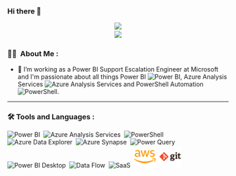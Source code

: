 
### Hi there 👋

<!--
**zackhard/zackhard** is a ✨ _special_ ✨ repository because its `README.md` (this file) appears on your GitHub profile.

Here are some ideas to get you started:

- 🔭 I’m currently working on ...
- 🌱 I’m currently learning ...
- 👯 I’m looking to collaborate on ...
- 🤔 I’m looking for help with ...
- 💬 Ask me about ...
- 📫 How to reach me: ...
- 😄 Pronouns: ...
- ⚡ Fun fact: ...
-->

<div id="header" align="center">
  <img src="https://media.giphy.com/media/M9gbBd9nbDrOTu1Mqx/giphy.gif" width="100"/>
</div>


<div id="header" align="center">
  <img src="https://static.wixstatic.com/media/1a1140_6078a0cb8c534e11960700ae86aa872b~mv2.gif" width="400"/>
</div>

### :man_technologist: &nbsp;About Me :
- :telescope: I’m working as a Power BI Support Escalation Engineer at Microsoft and I'm passionate about all things Power BI <img src="https://github.com/microsoft/PowerBI-Icons/blob/main/SVG/Power-BI.svg" title="Power BI" alt="Power BI" width="40" height="30"/>, Azure Analysis Services <img src="http://code.benco.io/icon-collection/azure-icons/Analysis-Services.svg" title="Azure Analysis Services" alt="Azure Analysis Services" width="40" height="30"/> and PowerShell Automation <img src="http://code.benco.io/icon-collection/azure-icons/Powershell.svg" title="PowerShell" alt="PowerShell" width="40" height="30"/>.
---

### :hammer_and_wrench: Tools and Languages :
<div>
  <img src="https://github.com/microsoft/PowerBI-Icons/blob/main/SVG/Power-BI.svg" title="Power BI" alt="Power BI" width="40" height="40"/>&nbsp;
  <img src="http://code.benco.io/icon-collection/azure-icons/Analysis-Services.svg" title="Azure Analysis Services" alt="Azure Analysis Services" width="40" height="40"/>&nbsp;
  <img src="http://code.benco.io/icon-collection/azure-icons/Powershell.svg" title="PowerShell" alt="PowerShell" width="40" height="40"/>&nbsp;
  <img src="http://code.benco.io/icon-collection/azure-icons/Azure-Data-Explorer-Clusters.svg" title="Azure Data Explorer" alt="Azure Data Explorer" width="40" height="40"/>&nbsp;
  <img src="http://code.benco.io/icon-collection/azure-icons/Azure-Synapse-Analytics.svg" title="Azure Synapse" alt="Azure Synapse" width="40" height="40"/>&nbsp;
  <img src="https://github.com/microsoft/PowerBI-Icons/raw/main/SVG/Power-Query-Colored.svg" title="Power Query" alt="Power Query" width="50" height="50"/>&nbsp;
  <img src="https://github.com/microsoft/PowerBI-Icons/raw/main/SVG/Desktop.svg"  title="Power BI Desktop" alt="Power BI Desktop" width="50" height="50"/>&nbsp;
  <img src="https://github.com/microsoft/PowerBI-Icons/raw/main/SVG/Dataflow.svg" title="Data Flow" alt="Data Flow" width="50" height="50"/>&nbsp;
  <img src="http://code.benco.io/icon-collection/azure-icons/Software-as-a-Service.svg" title="SaaS" alt="SaaS" width="50" height="50"/>&nbsp;
  <img src="https://github.com/devicons/devicon/blob/master/icons/amazonwebservices/amazonwebservices-plain-wordmark.svg" title="AWS" alt="AWS" width="50" height="50"/>&nbsp;
  <img src="https://github.com/devicons/devicon/blob/master/icons/git/git-original-wordmark.svg" title="Git" **alt="Git" width="50" height="50"/>
</div>
